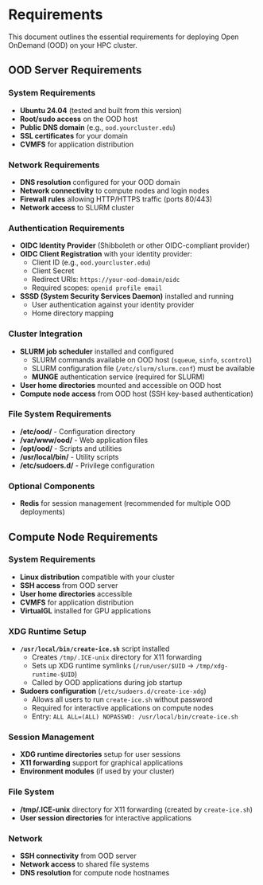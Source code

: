 # Requirements

This document outlines the essential requirements for deploying Open OnDemand (OOD) on your HPC cluster.

## OOD Server Requirements

### System Requirements
- **Ubuntu 24.04** (tested and built from this version)
- **Root/sudo access** on the OOD host
- **Public DNS domain** (e.g., `ood.yourcluster.edu`)
- **SSL certificates** for your domain
- **CVMFS** for application distribution

### Network Requirements
- **DNS resolution** configured for your OOD domain
- **Network connectivity** to compute nodes and login nodes
- **Firewall rules** allowing HTTP/HTTPS traffic (ports 80/443)
- **Network access** to SLURM cluster

### Authentication Requirements
- **OIDC Identity Provider** (Shibboleth or other OIDC-compliant provider)
- **OIDC Client Registration** with your identity provider:
  - Client ID (e.g., `ood.yourcluster.edu`)
  - Client Secret
  - Redirect URIs: `https://your-ood-domain/oidc`
  - Required scopes: `openid profile email`
- **SSSD (System Security Services Daemon)** installed and running
  - User authentication against your identity provider
  - Home directory mapping

### Cluster Integration
- **SLURM job scheduler** installed and configured
  - SLURM commands available on OOD host (`squeue`, `sinfo`, `scontrol`)
  - SLURM configuration file (`/etc/slurm/slurm.conf`) must be available
  - **MUNGE** authentication service (required for SLURM)
- **User home directories** mounted and accessible on OOD host
- **Compute node access** from OOD host (SSH key-based authentication)

### File System Requirements
- **/etc/ood/** - Configuration directory
- **/var/www/ood/** - Web application files
- **/opt/ood/** - Scripts and utilities
- **/usr/local/bin/** - Utility scripts
- **/etc/sudoers.d/** - Privilege configuration

### Optional Components
- **Redis** for session management (recommended for multiple OOD deployments)

## Compute Node Requirements

### System Requirements
- **Linux distribution** compatible with your cluster
- **SSH access** from OOD server
- **User home directories** accessible
- **CVMFS** for application distribution
- **VirtualGL** installed for GPU applications

### XDG Runtime Setup
- **`/usr/local/bin/create-ice.sh`** script installed
  - Creates `/tmp/.ICE-unix` directory for X11 forwarding
  - Sets up XDG runtime symlinks (`/run/user/$UID` → `/tmp/xdg-runtime-$UID`)
  - Called by OOD applications during job startup
- **Sudoers configuration** (`/etc/sudoers.d/create-ice-xdg`)
  - Allows all users to run `create-ice.sh` without password
  - Required for interactive applications on compute nodes
  - Entry: `ALL ALL=(ALL) NOPASSWD: /usr/local/bin/create-ice.sh`

### Session Management
- **XDG runtime directories** setup for user sessions
- **X11 forwarding** support for graphical applications
- **Environment modules** (if used by your cluster)

### File System
- **/tmp/.ICE-unix** directory for X11 forwarding (created by `create-ice.sh`)
- **User session directories** for interactive applications

### Network
- **SSH connectivity** from OOD server
- **Network access** to shared file systems
- **DNS resolution** for compute node hostnames 
